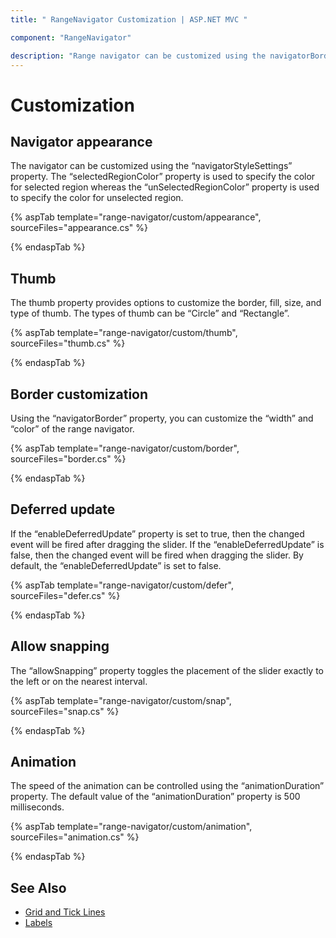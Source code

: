 ```yaml
---
title: " RangeNavigator Customization | ASP.NET MVC "

component: "RangeNavigator"

description: "Range navigator can be customized using the navigatorBorder, navigatorStyleSettings, seleced or unselected region color properties."
---
```


# Customization

## Navigator appearance

The navigator can be customized using the “navigatorStyleSettings” property. The “selectedRegionColor” property is used
to specify the color for selected region whereas the “unSelectedRegionColor” property is used to specify the color for
unselected region.

{% aspTab template="range-navigator/custom/appearance", sourceFiles="appearance.cs" %}

{% endaspTab %}

## Thumb

The thumb property provides options to customize the border, fill, size, and type of thumb. The types of thumb can be “Circle” and “Rectangle”.

{% aspTab template="range-navigator/custom/thumb", sourceFiles="thumb.cs" %}

{% endaspTab %}

## Border customization

Using the “navigatorBorder” property, you can customize the “width” and “color” of the range navigator.

{% aspTab template="range-navigator/custom/border", sourceFiles="border.cs" %}

{% endaspTab %}

## Deferred update

If the “enableDeferredUpdate” property is set to true, then the changed event will be fired after dragging the slider.
If the “enableDeferredUpdate” is false, then the changed event will be fired when dragging the slider. By default,
the “enableDeferredUpdate” is set to false.

{% aspTab template="range-navigator/custom/defer", sourceFiles="defer.cs" %}

{% endaspTab %}

## Allow snapping

The “allowSnapping” property toggles the placement of the slider exactly to the left or on the nearest interval.

{% aspTab template="range-navigator/custom/snap", sourceFiles="snap.cs" %}

{% endaspTab %}

## Animation

The speed of the animation can be controlled using the “animationDuration” property. The default value of the “animationDuration” property is 500 milliseconds.

{% aspTab template="range-navigator/custom/animation", sourceFiles="animation.cs" %}

{% endaspTab %}

## See Also

* [Grid and Tick Lines](./grid-tick/)
* [Labels](./labels/)
